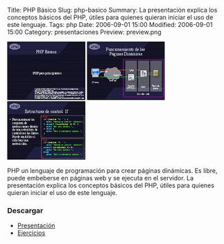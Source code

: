 Title: PHP Básico
Slug: php-basico
Summary: La presentación explica los conceptos básicos del PHP, útiles para quienes quieran iniciar el uso de este lenguaje.
Tags: php
Date: 2006-09-01 15:00
Modified: 2006-09-01 15:00
Category: presentaciones
Preview: preview.png


![PHP Básico 1](screenshot-1.jpg)
![PHP Básico 2](screenshot-2.jpg)
![PHP Básico 3](screenshot-3.jpg)

PHP un lenguaje de programación para crear páginas dinámicas. Es libre, puede embeberse en páginas web y se ejecuta en el servidor. La presentación explica los conceptos básicos del PHP, útiles para quienes quieran iniciar el uso de este lenguaje.

### Descargar

* [Presentación](php-basico.pdf)
* [Ejercicios](php-basico-htdocs.tar.gz)
